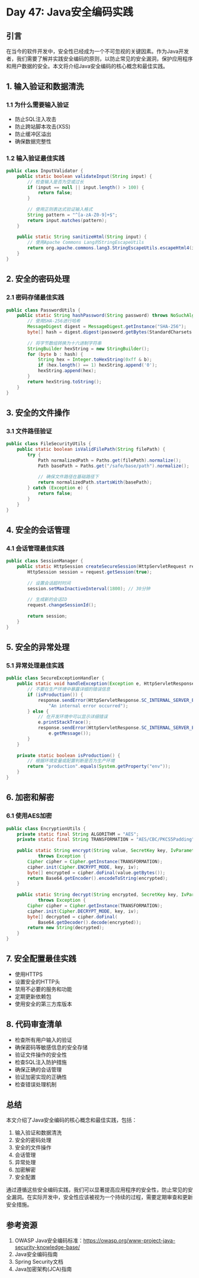 # Day 47: Java安全编码实践

## 引言

在当今的软件开发中，安全性已经成为一个不可忽视的关键因素。作为Java开发者，我们需要了解并实践安全编码的原则，以防止常见的安全漏洞，保护应用程序和用户数据的安全。本文将介绍Java安全编码的核心概念和最佳实践。

## 1. 输入验证和数据清洗

### 1.1 为什么需要输入验证

- 防止SQL注入攻击
- 防止跨站脚本攻击(XSS)
- 防止缓冲区溢出
- 确保数据完整性

### 1.2 输入验证最佳实践

```java
public class InputValidator {
    public static boolean validateInput(String input) {
        // 检查输入是否为空或过长
        if (input == null || input.length() > 100) {
            return false;
        }
        
        // 使用正则表达式验证输入格式
        String pattern = "^[a-zA-Z0-9]+$";
        return input.matches(pattern);
    }
    
    public static String sanitizeHtml(String input) {
        // 使用Apache Commons Lang的StringEscapeUtils
        return org.apache.commons.lang3.StringEscapeUtils.escapeHtml4(input);
    }
}
```

## 2. 安全的密码处理

### 2.1 密码存储最佳实践

```java
public class PasswordUtils {
    public static String hashPassword(String password) throws NoSuchAlgorithmException {
        // 使用SHA-256进行哈希
        MessageDigest digest = MessageDigest.getInstance("SHA-256");
        byte[] hash = digest.digest(password.getBytes(StandardCharsets.UTF_8));
        
        // 将字节数组转换为十六进制字符串
        StringBuilder hexString = new StringBuilder();
        for (byte b : hash) {
            String hex = Integer.toHexString(0xff & b);
            if (hex.length() == 1) hexString.append('0');
            hexString.append(hex);
        }
        return hexString.toString();
    }
}
```

## 3. 安全的文件操作

### 3.1 文件路径验证

```java
public class FileSecurityUtils {
    public static boolean isValidFilePath(String filePath) {
        try {
            Path normalizedPath = Paths.get(filePath).normalize();
            Path basePath = Paths.get("/safe/base/path").normalize();
            
            // 确保文件路径在基础路径下
            return normalizedPath.startsWith(basePath);
        } catch (Exception e) {
            return false;
        }
    }
}
```

## 4. 安全的会话管理

### 4.1 会话管理最佳实践

```java
public class SessionManager {
    public static HttpSession createSecureSession(HttpServletRequest request) {
        HttpSession session = request.getSession(true);
        
        // 设置会话超时时间
        session.setMaxInactiveInterval(1800); // 30分钟
        
        // 生成新的会话ID
        request.changeSessionId();
        
        return session;
    }
}
```

## 5. 安全的异常处理

### 5.1 异常处理最佳实践

```java
public class SecureExceptionHandler {
    public static void handleException(Exception e, HttpServletResponse response) {
        // 不要在生产环境中暴露详细的错误信息
        if (isProduction()) {
            response.sendError(HttpServletResponse.SC_INTERNAL_SERVER_ERROR,
                "An internal error occurred");
        } else {
            // 在开发环境中可以显示详细错误
            e.printStackTrace();
            response.sendError(HttpServletResponse.SC_INTERNAL_SERVER_ERROR,
                e.getMessage());
        }
    }
    
    private static boolean isProduction() {
        // 根据环境变量或配置判断是否为生产环境
        return "production".equals(System.getProperty("env"));
    }
}
```

## 6. 加密和解密

### 6.1 使用AES加密

```java
public class EncryptionUtils {
    private static final String ALGORITHM = "AES";
    private static final String TRANSFORMATION = "AES/CBC/PKCS5Padding";
    
    public static String encrypt(String value, SecretKey key, IvParameterSpec iv)
            throws Exception {
        Cipher cipher = Cipher.getInstance(TRANSFORMATION);
        cipher.init(Cipher.ENCRYPT_MODE, key, iv);
        byte[] encrypted = cipher.doFinal(value.getBytes());
        return Base64.getEncoder().encodeToString(encrypted);
    }
    
    public static String decrypt(String encrypted, SecretKey key, IvParameterSpec iv)
            throws Exception {
        Cipher cipher = Cipher.getInstance(TRANSFORMATION);
        cipher.init(Cipher.DECRYPT_MODE, key, iv);
        byte[] decrypted = cipher.doFinal(
            Base64.getDecoder().decode(encrypted));
        return new String(decrypted);
    }
}
```

## 7. 安全配置最佳实践

- 使用HTTPS
- 设置安全的HTTP头
- 禁用不必要的服务和功能
- 定期更新依赖包
- 使用安全的第三方库版本

## 8. 代码审查清单

- 检查所有用户输入的验证
- 确保密码等敏感信息的安全存储
- 验证文件操作的安全性
- 检查SQL注入防护措施
- 确保正确的会话管理
- 验证加密实现的正确性
- 检查错误处理机制

## 总结

本文介绍了Java安全编码的核心概念和最佳实践，包括：

1. 输入验证和数据清洗
2. 安全的密码处理
3. 安全的文件操作
4. 会话管理
5. 异常处理
6. 加密解密
7. 安全配置

通过遵循这些安全编码实践，我们可以显著提高应用程序的安全性，防止常见的安全漏洞。在实际开发中，安全性应该被视为一个持续的过程，需要定期审查和更新安全措施。

## 参考资源

1. OWASP Java安全编码标准：https://owasp.org/www-project-java-security-knowledge-base/
2. Java安全编码指南
3. Spring Security文档
4. Java加密架构(JCA)指南